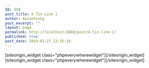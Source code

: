 ```yaml
---
ID: 358
post_title: 4 Tin Line 1
author: AaronYoung
post_excerpt: ""
layout: page
permalink: http://localhost:8888/post/4-tin-line-1/
published: true
post_date: 2019-01-27 12:35:19
---
```

<div id="pl-358"  class="panel-layout" ><div id="pg-358-0"  class="panel-grid panel-no-style"  data-style="{&quot;background_image_attachment&quot;:false,&quot;background_display&quot;:&quot;tile&quot;,&quot;cell_alignment&quot;:&quot;flex-start&quot;}"  data-ratio="1"  data-ratio-direction="right" ><div id="pgc-358-0-0"  class="panel-grid-cell"  data-weight="1" ><div id="panel-358-0-0-0" class="so-panel widget widget_phpeverywherewidget phpeverywherewidget panel-first-child panel-last-child" data-index="0" data-style="{&quot;background_image_attachment&quot;:false,&quot;background_display&quot;:&quot;tile&quot;,&quot;animation_once&quot;:&quot;&quot;}" >[siteorigin_widget class="phpeverywherewidget"]<input type="hidden" value="{&quot;instance&quot;:{&quot;title&quot;:&quot;&quot;,&quot;content&quot;:&quot;&lt;link rel=\&quot;stylesheet\&quot; href=\&quot;..\/Combo-Select_Supported_Files\/combo.select.css\&quot;&gt;\n&lt;script src=\&quot;..\/Combo-Select_Supported_Files\/jquery.min.js\&quot;&gt;&lt;\/script&gt;\n&lt;script src=\&quot;..\/Combo-Select_Supported_Files\/jquery.combo.select.js\&quot;&gt;&lt;\/script&gt;\n\n\n&lt;?php\n$productvar = wc_get_product(773);\n\n\nif(isset($_POST[&#039;numberPackageContainer&#039;]) &amp;&amp; isset($_POST[&#039;productDetailsContainer&#039;])) {\n     $numberPackage = $_POST[&#039;numberPackageContainer&#039;];\n     $productDetails = $_POST[&#039;productDetailsContainer&#039;];\n\/\/echo $numberPackage;\n\/\/echo $productDetails;\n\n$attArr[&#039;numberPackage&#039;] = $numberPackage;\n$attArr[&#039;productDetails&#039;] = $productDetails;\n\nglobal $woocommerce;\n$woocommerce-&gt;cart-&gt;add_to_cart($productvar-&gt;get_parent_id(), $numberPackage, 773, $attArr, $attArr);\n\nunset($_POST);\nheader(\&quot;Location: #\&quot;);\n}\n\n?&gt;\n\n\n&lt;script&gt;\n\/\/submit details and add to the cart.\nfunction addToCartSubmit()\n{\n\nvar productDetails=&#039;&#039;;\n \n\t$(&#039;.pck-product, .selectNumber&#039;).each(function(){\n \n    \tproductDetails=productDetails+ $(this).find(\&quot;option:selected\&quot;).text() +&#039;, &#039;;\n \n\t});\n\n\/\/alert(productDetails);\n\nvar fourTinform = document.getElementById(\&quot;fourTinform\&quot;);\nvar numberPackage = document.getElementById(\&quot;numberPackage\&quot;);\nvar numberPackageContainer = document.getElementById(\&quot;numberPackageContainer\&quot;);\nvar productDetailsContainer = document.getElementById(\&quot;productDetailsContainer\&quot;);\n\n\n \/\/create nodes for sending data\n    var span1=document.createElement(\&quot;span\&quot;);\n    var span2=document.createElement(\&quot;span\&quot;);\n    \/\/\u4e3a\u5143\u7d20\u7684\u5c5e\u6027\u8d4b\u503c\n    span1.setAttribute(\&quot;name\&quot;,\&quot;numberPackage\&quot;);\n    span1.setAttribute(\&quot;value\&quot;,numberPackage.value);\n\n    span2.setAttribute(\&quot;name\&quot;,\&quot;productDetails\&quot;);\n    span2.setAttribute(\&quot;value\&quot;,productDetails);\n\n    fourTinform.appendChild(span1);\n    fourTinform.appendChild(span2);\n\nnumberPackageContainer.value=numberPackage.value;\nproductDetailsContainer.value=productDetails;\n\nfourTinform.submit();\n\n\/\/var currentURL = window.location;  \n\/\/window.location = currentURL;\n}\n\n\nvar idNumber = 0;\n\n\nfunction getMilkSelect()\n{\nidNumber = idNumber + 1; \n\nvar milkSelect = &#039;&lt;select id = \&quot;productSelect&#039;+idNumber+&#039;\&quot;class=\&quot;pck-product\&quot; tabindex=\&quot;-1\&quot;  onchange=\&quot;setNumberSelect(&#039;+idNumber+&#039;)\&quot;&gt;&lt;option value=\&quot;none\&quot;&gt;\u76f4\u63a5\u8f93\u5165\u6216\u5173\u952e\u5b57\u67e5\u8be2&lt;\/option&gt;&lt;option value=\&quot;A1\&quot; data-max-qty=\&quot;4\&quot; data-product-price=\&quot;8300\&quot;&gt;[A1] \u82f1\u56fd\u7231\u4ed6\u7f8e1\u6bb5\u5976\u7c89800\u514b Aptamil 1 First Infant Milk From Birth&lt;\/option&gt;&lt;option value=\&quot;A2\&quot; data-max-qty=\&quot;4\&quot; data-product-price=\&quot;8300\&quot;&gt;[A2] \u82f1\u56fd\u7231\u4ed6\u7f8e2\u6bb5\u5976\u7c89800\u514b Aptamil 2 Follow On Milk From 6-12 Months&lt;\/option&gt;&lt;option value=\&quot;A3\&quot; data-max-qty=\&quot;4\&quot; data-product-price=\&quot;8300\&quot;&gt;[A3] \u82f1\u56fd\u7231\u4ed6\u7f8e3\u6bb5\u5976\u7c89800\u514b Aptamil 3 Growing Up Milk 1-2 Years&lt;\/option&gt;&lt;option value=\&quot;A4\&quot; data-max-qty=\&quot;4\&quot; data-product-price=\&quot;8300\&quot;&gt;[A4] \u82f1\u56fd\u7231\u4ed6\u7f8e4\u6bb5\u5976\u7c89800\u514b Aptamil 4 Growing Up Milk 2-3 Years&lt;\/option&gt;&lt;option value=\&quot;AA\&quot; data-max-qty=\&quot;4\&quot; data-product-price=\&quot;8300\&quot;&gt;[AA] \u82f1\u56fd\u7231\u4ed6\u7f8e\u9632\u5455\u5410\u914d\u65b9\u5976\u7c89800\u514b Aptamil Anti-Reflux Milk Powder&lt;\/option&gt;&lt;option value=\&quot;AC\&quot; data-max-qty=\&quot;4\&quot; data-product-price=\&quot;8300\&quot;&gt;[AC] \u82f1\u56fd\u7231\u4ed6\u7f8e\u80a0\u80c3\u8212\u9002\u5976\u7c89800\u514b Aptamil Comfort Comfort Milk From Birth&lt;\/option&gt;&lt;option value=\&quot;AH\&quot; data-max-qty=\&quot;4\&quot; data-product-price=\&quot;8300\&quot;&gt;[AH] \u82f1\u56fd\u7231\u4ed6\u7f8e\u5927\u98df\u91cf\u5b9d\u5b9d\u5976\u7c89800\u514b Aptamil Hungry Milk From Birth&lt;\/option&gt;&lt;option value=\&quot;AL\&quot; data-max-qty=\&quot;8\&quot; data-product-price=\&quot;4100\&quot;&gt;[AL] \u82f1\u56fd\u7231\u4ed6\u7f8e\u65e0\u4e73\u7cd6\u914d\u65b9\u5976\u7c89400\u514b Aptamil Lactose Free Milk Powder&lt;\/option&gt;&lt;option value=\&quot;AP1\&quot; data-max-qty=\&quot;4\&quot; data-product-price=\&quot;8300\&quot;&gt;[AP1] \u82f1\u56fd\u7231\u4ed6\u7f8e\u767d\u91d11\u6bb5\u5976\u7c89800\u514b Aptamil Profutura 1 First Infant Milk From Birth&lt;\/option&gt;&lt;option value=\&quot;AP2\&quot; data-max-qty=\&quot;4\&quot; data-product-price=\&quot;8300\&quot;&gt;[AP2] \u82f1\u56fd\u7231\u4ed6\u7f8e\u767d\u91d12\u6bb5\u5976\u7c89800\u514b Aptamil Profutura 2 Follow On Milk Powder&lt;\/option&gt;&lt;option value=\&quot;AP3\&quot; data-max-qty=\&quot;4\&quot; data-product-price=\&quot;8300\&quot;&gt;[AP3] \u82f1\u56fd\u7231\u4ed6\u7f8e\u767d\u91d13\u6bb5\u5976\u7c89800\u514b Aptamil Profutura 3 Growing Up Milk Powder&lt;\/option&gt;&lt;option value=\&quot;APE1\&quot; data-max-qty=\&quot;4\&quot; data-product-price=\&quot;8300\&quot;&gt;[APE1] \u82f1\u56fd\u7231\u4ed6\u7f8e\u6df1\u5ea6\u6c34\u89e31\u6bb5\u5976\u7c89800\u514b Aptamil Pepti 1 Milk From Birth&lt;\/option&gt;&lt;option value=\&quot;APE2\&quot; data-max-qty=\&quot;4\&quot; data-product-price=\&quot;8300\&quot;&gt;[APE2] \u82f1\u56fd\u7231\u4ed6\u7f8e\u6df1\u5ea6\u6c34\u89e32\u6bb5\u5976\u7c89800\u514b Aptamil Pepti 2 Milk From 6 Months&lt;\/option&gt;&lt;option value=\&quot;C1\&quot; data-max-qty=\&quot;4\&quot; data-product-price=\&quot;8300\&quot;&gt;[C1] \u82f1\u56fd\u725b\u680f1\u6bb5\u5976\u7c89800\u514b Cow And Gate 1 First Milk From Birth&lt;\/option&gt;&lt;option value=\&quot;C2\&quot; data-max-qty=\&quot;4\&quot; data-product-price=\&quot;8300\&quot;&gt;[C2] \u82f1\u56fd\u725b\u680f2\u6bb5\u5976\u7c89800\u514b Cow And Gate 2 Follow On Milk From 6-12 Months&lt;\/option&gt;&lt;option value=\&quot;C3\&quot; data-max-qty=\&quot;4\&quot; data-product-price=\&quot;8300\&quot;&gt;[C3] \u82f1\u56fd\u725b\u680f3\u6bb5\u5976\u7c89800\u514b Cow And Gate 3 Growing Up Milk From 1-2 Years&lt;\/option&gt;&lt;option value=\&quot;C4\&quot; data-max-qty=\&quot;4\&quot; data-product-price=\&quot;8300\&quot;&gt;[C4] \u82f1\u56fd\u725b\u680f4\u6bb5\u5976\u7c89800\u514b Cow And Gate 4 Growing Up Milk From 2-3 Years&lt;\/option&gt;&lt;option value=\&quot;CA\&quot; data-max-qty=\&quot;4\&quot; data-product-price=\&quot;8300\&quot;&gt;[CA] \u82f1\u56fd\u725b\u680f\u9632\u5455\u5410\u914d\u65b9\u5976\u7c89800\u514b Cow And Gate Anti-Reflux Milk Powder&lt;\/option&gt;&lt;option value=\&quot;CC\&quot; data-max-qty=\&quot;4\&quot; data-product-price=\&quot;8300\&quot;&gt;[CC] \u82f1\u56fd\u725b\u680f\u80a0\u80c3\u8212\u9002\u5976\u7c89800\u514b Cow And Gate Comfort Milk From Birth to 1 Year&lt;\/option&gt;&lt;option value=\&quot;CH\&quot; data-max-qty=\&quot;4\&quot; data-product-price=\&quot;8300\&quot;&gt;[CH] \u82f1\u56fd\u725b\u680f\u5927\u98df\u91cf\u5b9d\u5b9d\u5976\u7c89800\u514b Cow And Gate Infant Milk for Hungries Baby From Birth&lt;\/option&gt;&lt;option value=\&quot;CN2\&quot; data-max-qty=\&quot;4\&quot; data-product-price=\&quot;8300\&quot;&gt;[CN2] \u82f1\u56fd\u725b\u680f\u65e9\u4ea7\u513f\u914d\u65b9\u5976\u7c89800\u514b Cow And Gate Nutriprem 2 Post Discharge Formula&lt;\/option&gt;&lt;option value=\&quot;H1\&quot; data-max-qty=\&quot;4\&quot; data-product-price=\&quot;8300\&quot;&gt;[H1] \u82f1\u56fd\u559c\u5b9d1\u6bb5\u5976\u7c89800\u514b Hipp 1 First Milk Powder&lt;\/option&gt;&lt;option value=\&quot;H2\&quot; data-max-qty=\&quot;4\&quot; data-product-price=\&quot;8300\&quot;&gt;[H2] \u82f1\u56fd\u559c\u5b9d2\u6bb5\u5976\u7c89800\u514b Hipp 2 Follow On Milk Powder&lt;\/option&gt;&lt;option value=\&quot;H3\&quot; data-max-qty=\&quot;5\&quot; data-product-price=\&quot;5500\&quot;&gt;[H3] \u82f1\u56fd\u559c\u5b9d3\u6bb5\u5976\u7c89600\u514b Hipp 3 Growing Up Milk Powder 1-2 Years&lt;\/option&gt;&lt;option value=\&quot;H4\&quot; data-max-qty=\&quot;5\&quot; data-product-price=\&quot;5500\&quot;&gt;[H4] \u82f1\u56fd\u559c\u5b9d4\u6bb5\u5976\u7c89600\u514b Hipp 4 Growing Up Milk Powder 2+ Years&lt;\/option&gt;&lt;option value=\&quot;KB1\&quot; data-max-qty=\&quot;4\&quot; data-product-price=\&quot;8300\&quot;&gt;[KB1] \u82f1\u56fdKabrita\u4f73\u8d1d\u827e\u7279\u5a74\u513f\u7f8a\u5976\u7c891\u6bb5800\u514b Kabrita 1 Infant Milk 800g&lt;\/option&gt;&lt;option value=\&quot;KB2\&quot; data-max-qty=\&quot;4\&quot; data-product-price=\&quot;8300\&quot;&gt;[KB2] \u82f1\u56fdKabrita\u4f73\u8d1d\u827e\u7279\u5a74\u513f\u7f8a\u5976\u7c892\u6bb5800\u514b Kabrita 2 Follow On Milk 800g&lt;\/option&gt;&lt;option value=\&quot;KB3\&quot; data-max-qty=\&quot;4\&quot; data-product-price=\&quot;8300\&quot;&gt;[KB3] \u82f1\u56fdKabrita\u4f73\u8d1d\u827e\u7279\u5a74\u513f\u7f8a\u5976\u7c893\u6bb5800\u514b Kabrita 3 Toddler Milk 800g&lt;\/option&gt;&lt;option value=\&quot;KD1\&quot; data-max-qty=\&quot;4\&quot; data-product-price=\&quot;8300\&quot;&gt;[KD1] \u82f1\u56fdKendamil\u5eb7\u591a\u871c\u513f\u5a74\u513f\u5976\u7c891\u6bb5900\u514b Kendamil 1 First Infant Milk 900g&lt;\/option&gt;&lt;option value=\&quot;KD2\&quot; data-max-qty=\&quot;4\&quot; data-product-price=\&quot;8300\&quot;&gt;[KD2] \u82f1\u56fdKendamil\u5eb7\u591a\u871c\u513f\u5a74\u513f\u5976\u7c892\u6bb5900\u514b Kendamil 2 Follow On Milk 900g&lt;\/option&gt;&lt;option value=\&quot;KD3\&quot; data-max-qty=\&quot;4\&quot; data-product-price=\&quot;8300\&quot;&gt;[KD3] \u82f1\u56fdKendamil\u5eb7\u591a\u871c\u513f\u5a74\u513f\u5976\u7c893\u6bb5900\u514b Kendamil 3 Toddler Milk 900g&lt;\/option&gt;&lt;option value=\&quot;MV278\&quot; data-max-qty=\&quot;8\&quot; data-product-price=\&quot;4100\&quot;&gt;[MV278] \u82f1\u56fdMarvel\u8131\u8102\u5976\u7c89278\u514b Marvel Dried Skimmed Milk Powder 278g&lt;\/option&gt;&lt;option value=\&quot;MV340\&quot; data-max-qty=\&quot;8\&quot; data-product-price=\&quot;4100\&quot;&gt;[MV340] \u82f1\u56fdMarvel\u8131\u8102\u5976\u7c89340\u514b Marvel Dried Skimmed Milk Powder 340g&lt;\/option&gt;&lt;option value=\&quot;NC1\&quot; data-max-qty=\&quot;4\&quot; data-product-price=\&quot;8300\&quot;&gt;[NC1] \u82f1\u56fdNannyCare1\u6bb5\u7f8a\u5976\u7c89900\u514b NannyCare 1 First infant Milk Powder&lt;\/option&gt;&lt;option value=\&quot;NC2\&quot; data-max-qty=\&quot;4\&quot; data-product-price=\&quot;8300\&quot;&gt;[NC2] \u82f1\u56fdNannyCare2\u6bb5\u7f8a\u5976\u7c89900\u514b NannyCare 2 Follow On Milk Powder&lt;\/option&gt;&lt;option value=\&quot;NC3\&quot; data-max-qty=\&quot;4\&quot; data-product-price=\&quot;8300\&quot;&gt;[NC3] \u82f1\u56fdNannyCare3\u6bb5\u7f8a\u5976\u7c89900\u514b NannyCare 3 Growing Up Milk Powder&lt;\/option&gt;&lt;option value=\&quot;NIDO\&quot; data-max-qty=\&quot;4\&quot; data-product-price=\&quot;8300\&quot;&gt;[NIDO] \u82f1\u56fd\u96c0\u5de2Nido\u5168\u8102\u5976\u7c89900\u514b Nestle Nido Instant Full Cream Milk Powder 900g&lt;\/option&gt;&lt;option value=\&quot;NIDO400\&quot; data-max-qty=\&quot;8\&quot; data-product-price=\&quot;4100\&quot;&gt;[NIDO400] \u82f1\u56fd\u96c0\u5de2Nido\u5168\u8102\u5976\u7c89400\u514b Nestle Nido Instant Full Cream Milk Powder 400g&lt;\/option&gt;&lt;option value=\&quot;PS\&quot; data-max-qty=\&quot;8\&quot; data-product-price=\&quot;4100\&quot;&gt;[PS] \u82f1\u56fd\u96c5\u57f9\u5c0f\u5b89\u7d20400\u514b Abbott PaediaSure Shake 400g&lt;\/option&gt;&lt;option value=\&quot;S1\&quot; data-max-qty=\&quot;4\&quot; data-product-price=\&quot;8300\&quot;&gt;[S1] \u82f1\u56fd\u60e0\u6c0f1\u6bb5\u5976\u7c89800\u514b SMA Pro First Infantmilk From Birth&lt;\/option&gt;&lt;option value=\&quot;S2\&quot; data-max-qty=\&quot;4\&quot; data-product-price=\&quot;8300\&quot;&gt;[S2] \u82f1\u56fd\u60e0\u6c0f2\u6bb5\u5976\u7c89800\u514b SMA Pro Follow-On Milk 2 6+ Months&lt;\/option&gt;&lt;option value=\&quot;S3\&quot; data-max-qty=\&quot;4\&quot; data-product-price=\&quot;8300\&quot;&gt;[S3] \u82f1\u56fd\u60e0\u6c0f3\u6bb5\u5976\u7c89800\u514b SMA Pro Toddler Milk 1-3 Years&lt;\/option&gt;&lt;option value=\&quot;SC\&quot; data-max-qty=\&quot;4\&quot; data-product-price=\&quot;8300\&quot;&gt;[SC] \u82f1\u56fd\u60e0\u6c0f\u8212\u9002\u578b\u5976\u7c89800\u514b SMA Comfort Infant Milk from Birth&lt;\/option&gt;&lt;option value=\&quot;SL1\&quot; data-max-qty=\&quot;4\&quot; data-product-price=\&quot;8300\&quot;&gt;[SL1] \u82f1\u56fd\u96c5\u57f91\u6bb5\u5976\u7c89850\u514b Abbott Similac 1 First Infant MIlk&lt;\/option&gt;&lt;option value=\&quot;SL2\&quot; data-max-qty=\&quot;4\&quot; data-product-price=\&quot;8300\&quot;&gt;[SL2] \u82f1\u56fd\u96c5\u57f92\u6bb5\u5976\u7c89850\u514b Abbott Similac 2 Follow On MIlk&lt;\/option&gt;&lt;option value=\&quot;SL3\&quot; data-max-qty=\&quot;4\&quot; data-product-price=\&quot;8300\&quot;&gt;[SL3] \u82f1\u56fd\u96c5\u57f93\u6bb5\u5976\u7c89850\u514b Abbott Similac 3 Growing Up MIlk&lt;\/option&gt;&lt;option value=\&quot;TS340\&quot; data-max-qty=\&quot;8\&quot; data-product-price=\&quot;4100\&quot;&gt;[TS340] \u82f1\u56fdTesco\u8131\u8102\u5976\u7c89340\u514b Tesco Instant Dried Skimmed Milk 340G&lt;\/option&gt;&lt;\/select&gt;&#039;;\n\n\n\nreturn milkSelect;\n}\n\nfunction setNumberSelect(idNumber){\nvar selectedNumberID = \&quot;selectNumber\&quot; + idNumber;\nvar selectedNumber = document.getElementById(selectedNumberID);\n\nvar productId = \&quot;productSelect\&quot;+idNumber;\nvar productSelectedValue=$(\&quot;#\&quot;+productId).find(\&quot;option:selected\&quot;).val(); \n\nvar maxQty=$(\&quot;#\&quot;+productId).find(\&quot;option:selected\&quot;).attr(&#039;data-max-qty&#039;); \n\nif(productSelectedValue != \&quot;none\&quot;){\n\n var option = document.createElement(\&quot;option\&quot;);\noption.value = &#039;&#039;;\noption.text = &#039;&#039;;\nselectedNumber.append(option);\n\n                    for (var i = 1; i &lt;= Number(maxQty); i++) {\n                        var option = document.createElement(\&quot;option\&quot;);\n                        option.value = i;\n                        option.text = i;\n                        \/\/ option.selected = i == maxQty ? true : false;\n                        selectedNumber.append(option);\n                    }\n\n\n}else{\nselectedNumber.options.length=0; \n}\n\ngetSelect();\n\n}\n\n\nfunction getSelect(){\n    \/\/\u8c03\u7528\u65b9\u5f0f\n    $().setSelect();\n};\n\n$(function() {\n\n   $.fn.setSelect=function(){\n         $(&#039;select&#039;).comboSelect();\n    }\n});\n\n\n&lt;\/script&gt;  \n\n\n\n&lt;form id = \&quot;fourTinform\&quot; name = \&quot;fourTinform ?rand=&lt;?php $someRandomVariable?&gt;\&quot; method=\&quot;post\&quot; action=\&quot;&lt;?php the_permalink(); ?&gt;\&quot; class=\&quot;\&quot; style=\&quot;width: 90%; max-width: 1000px; margin: 0 auto;\&quot;&gt;\n&lt;input type=\&quot;hidden\&quot;  name=\&quot;numberPackageContainer\&quot; id=\&quot;numberPackageContainer\&quot;&gt;\n&lt;input type=\&quot;hidden\&quot;  name=\&quot;productDetailsContainer\&quot; id=\&quot;productDetailsContainer\&quot;&gt;\n&lt;\/form&gt;\n\n&lt;table style=\&quot;margin:0 auto; text-align:center;\&quot;&gt;\n \n&lt;tr&gt;\n    &lt;td style=\&quot;width:50%;\&quot;&gt;\n&lt;?php echo $productvar-&gt;get_image(); ?&gt;\n\n    &lt;\/td&gt;\n\n    &lt;td style=\&quot;width:50%;\&quot;&gt;\n&lt;h2&gt;4\u7f50\u5976\u7c89\u5305\u7a0e\u4f18\u5148\u7ebf&lt;\/h2&gt;\n    &lt;\/td&gt;\n  &lt;\/tr&gt;\n\n&lt;\/table&gt;\n\n\n&lt;div style=\&quot;margin:0 auto; text-align:center;\&quot;&gt;\n&lt;table style=\&quot;margin:0 auto; text-align:center;\&quot;&gt;\n \n&lt;tr&gt;\n    &lt;td  style=\&quot;width:40%;\&quot;&gt;&lt;h4&gt;\u5305\u88f9\u8fd0\u8d39: \u20ac &lt;del&gt;&lt;?php  echo $productvar-&gt;get_regular_price();?&gt;&lt;\/del&gt; &lt;?php echo $productvar-&gt;get_sale_price(); ?&gt;&lt;\/h4&gt;&lt;\/td&gt;\n    &lt;td  style=\&quot;width:30%;\&quot;&gt;\n\u76f8\u540c\u5305\u88f9:\n&lt;input id=\&quot;numberPackage\&quot; class=\&quot;alike-num\&quot; type=\&quot;number\&quot; min=\&quot;1\&quot; style=\&quot;height: 40px; width: 50px; margin: 0px 10px; padding-left: 10px; border-radius:3px; border-width: 1px; border-color:rgb(166, 166, 166); border-left-color:rgb(166, 166, 166); border-top-color:rgb(166, 166, 166); \&quot;&gt; \u4ef6\n\n    &lt;\/td&gt;\n\n    &lt;td  style=\&quot;width:30%;\&quot;&gt;\n\n&lt;button id=\&quot;addToCart\&quot; name = \&quot;addToCart\&quot; style=\&quot;background-color:green;\&quot; onclick=\&quot;addToCartSubmit()\&quot; value=\&quot;Submit\&quot;&gt;\u52a0\u5165\u8d2d\u7269\u8f66&lt;\/button&gt;\n\n    &lt;\/td&gt;\n  &lt;\/tr&gt;\n\n&lt;\/table&gt;\n\n&lt;\/div&gt;\n\n&lt;table id = \&quot;selectionContainer\&quot;&gt;\n        &lt;thead align=\&quot;center\&quot;&gt;&lt;tr  align=\&quot;center\&quot;&gt;&lt;td align=\&quot;center\&quot;  style=\&quot;width:40%;\&quot;&gt;\u7269\u54c1&lt;\/td&gt;&lt;td align=\&quot;center\&quot;  style=\&quot;width:30%;\&quot;&gt;\u6570\u91cf&lt;\/td&gt;&lt;td align=\&quot;center\&quot;  style=\&quot;width:30%;\&quot;&gt;\u6dfb\u52a0\/\u5220\u9664&lt;\/td&gt;&lt;\/tr&gt;&lt;\/thead&gt;\n        &lt;tbody id=\&quot;info\&quot;&gt;\n        &lt;div class=\&quot;milkSelect\&quot;&gt;\n&lt;tr align=\&quot;center\&quot; valign=\&quot;middle\&quot; style=\&quot;border-bottom-style:none;\&quot;&gt;\n&lt;td  id =\&quot;initialSelectiontd\&quot; align=\&quot;center\&quot;&gt;\n\n&lt;\/td&gt;\n\n&lt;td  align=\&quot;center\&quot; valign=\&quot;middle\&quot;&gt;\n&lt;select id=\&quot;selectNumber1\&quot; class=\&quot;selectNumber\&quot; size=\&quot;1\&quot; style=\&quot;width:100px;\&quot; tabindex=\&quot;-1\&quot;&gt;&lt;\/select&gt;\n\n&lt;\/td&gt;\n\n&lt;td  align=\&quot;center\&quot; valign=\&quot;top\&quot;&gt;\n&lt;button id=\&quot;add\&quot; onclick=\&quot;addTag()\&quot; style=\&quot;margin-bottom: 15px; margin-top: 0px;\&quot; &gt;\u6dfb\u52a0\u8bb0\u5f55&lt;\/button&gt;\n&lt;\/td&gt;\n\n&lt;\/tr&gt;         \n        &lt;\/tbody&gt;\n    &lt;\/table&gt;\n    \n\n\n&lt;script&gt;\n\n\/\/set the first selection\nvar initalSelection = document.getElementById(\&quot;initialSelectiontd\&quot;);\ninitalSelection.innerHTML= getMilkSelect();\n\n\nfunction countRow(){\nvar tab = document.getElementById(\&quot;selectionContainer\&quot;) ;\nvar rows = tab.rows.length ;\nreturn rows;\n}\n\nfunction addTag(){\n\nif(countRow() &lt; 5){\n    \/\/\u83b7\u53d6\u503c selectItems\n   var milkSelect = getMilkSelect();\n\n    \/\/\u83b7\u53d6\u503c selectNumber\n    var selectNumber = \&quot;\&quot; ;  \n    selectNumber+=\&quot;&lt;select id=&#039;selectNumber\&quot;+idNumber+\&quot;&#039; class=&#039;selectNumber&#039; \&quot; \n        +\&quot;size=&#039;1&#039; style=&#039;width:100px;&#039; &gt;\&quot;;  \n\/\/    selectNumber+=\&quot;&lt;option value=&#039;0&#039;&gt;\&quot;+&#039;&#039;;      \n\/\/    selectNumber+=\&quot;&lt;option value=&#039;1&#039;&gt;\&quot;+&#039;1&#039;;  \n\/\/    selectNumber+=\&quot;&lt;option value=&#039;1&#039;&gt;\&quot;+&#039;2&#039;;  \n\/\/    selectNumber+=\&quot;&lt;option value=&#039;1&#039;&gt;\&quot;+&#039;3&#039;;  \n\/\/    selectNumber+=\&quot;&lt;option value=&#039;1&#039;&gt;\&quot;+&#039;4&#039;;  \n    selectNumber+=\&quot;&lt;\/select&gt;\&quot;;  \n\n    \/\/\u521b\u5efa\u5143\u7d20\n    var tr=document.createElement(\&quot;tr\&quot;);\n    var td1=document.createElement(\&quot;td\&quot;);\n    var td2=document.createElement(\&quot;td\&quot;);\n    var td3=document.createElement(\&quot;td\&quot;);\n    var a=document.createElement(\&quot;a\&quot;);\n    \/\/\u4e3a\u5143\u7d20\u7684\u5c5e\u6027\u8d4b\u503c\n    tr.setAttribute(\&quot;style\&quot;,\&quot;border-bottom: 0px;\&quot;);\n    td1.innerHTML=milkSelect;\n    td1.setAttribute(\&quot;align\&quot;,\&quot;center\&quot;);\n    td1.setAttribute(\&quot;valign\&quot;,\&quot;center\&quot;);\n    td2.innerHTML=selectNumber;\n    td2.setAttribute(\&quot;align\&quot;,\&quot;center\&quot;);\n    td2.setAttribute(\&quot;valign\&quot;,\&quot;center\&quot;);\n    td3.setAttribute(\&quot;align\&quot;,\&quot;center\&quot;);\n    td3.setAttribute(\&quot;valign\&quot;,\&quot;center\&quot;);\n    a.innerHTML=\&quot;\u5220\u9664\&quot;;\n    a.setAttribute(\&quot;onclick\&quot;,\&quot;delRow(this)\&quot;);\n    \/\/\u6dfb\u52a0\u5230\u9875\u9762\u4e2d\n    var info = document.getElementById(\&quot;info\&quot;);\n    info.appendChild(tr);\n    tr.appendChild(td1);\n    tr.appendChild(td2);\n    tr.appendChild(td3);\n    td3.appendChild(a);\n\n\/\/add selection\ngetSelect();\n}\n\n}\n\/\/\u5220\u9664\u65b9\u6cd5\nfunction delRow(o){\n    \/\/\u83b7\u53d6\u7236\u5143\u7d20\n    var info = document.getElementById(\&quot;info\&quot;);\n    \/\/\u6839\u636e\u8282\u70b9\u83b7\u53d6\u5f53\u524d\u884c\n    var rowIndex = o.parentNode.parentNode.rowIndex;\n    \/\/\u5220\u9664\u4e00\u884c\n    info.deleteRow(rowIndex-1);\n}\n\n&lt;\/script&gt;\n\n&lt;script&gt;\n$(function() {\n\/\/    $(&#039;select&#039;).comboSelect();\n});\n\n\n$(window).load(function(){\n$(&#039;select&#039;).comboSelect();\n\n\n\/\/$(\&quot;.combo-select\&quot;).css(\&quot;margin\&quot;,\&quot;auto\&quot;);\n});\n&lt;\/script&gt;&quot;,&quot;eds_animation_class&quot;:&quot;&quot;,&quot;animation&quot;:&quot;&quot;,&quot;anchor&quot;:&quot;&quot;,&quot;anchor-placement&quot;:&quot;&quot;,&quot;easing&quot;:&quot;&quot;,&quot;offset&quot;:&quot;&quot;,&quot;duration&quot;:&quot;&quot;,&quot;delay&quot;:&quot;&quot;,&quot;once&quot;:0,&quot;so_sidebar_emulator_id&quot;:&quot;phpeverywherewidget-35810000&quot;,&quot;option_name&quot;:&quot;widget_phpeverywherewidget&quot;},&quot;args&quot;:{&quot;before_widget&quot;:&quot;&lt;div id=\&quot;panel-358-0-0-0\&quot; class=\&quot;so-panel widget widget_phpeverywherewidget phpeverywherewidget panel-first-child panel-last-child\&quot; data-index=\&quot;0\&quot; data-style=\&quot;{&amp;quot;background_image_attachment&amp;quot;:false,&amp;quot;background_display&amp;quot;:&amp;quot;tile&amp;quot;,&amp;quot;animation_once&amp;quot;:&amp;quot;&amp;quot;}\&quot; &gt;&quot;,&quot;after_widget&quot;:&quot;&lt;\/div&gt;&quot;,&quot;before_title&quot;:&quot;&lt;h3 class=\&quot;widget-title\&quot;&gt;&quot;,&quot;after_title&quot;:&quot;&lt;\/h3&gt;&quot;,&quot;widget_id&quot;:&quot;widget-0-0-0&quot;}}" />[/siteorigin_widget]</div></div></div><div id="pg-358-1"  class="panel-grid panel-no-style"  data-ratio="1"  data-ratio-direction="right" ><div id="pgc-358-1-0"  class="panel-grid-cell"  data-weight="1" ><div id="panel-358-1-0-0" class="so-panel widget widget_phpeverywherewidget phpeverywherewidget panel-first-child panel-last-child" data-index="1" >[siteorigin_widget class="phpeverywherewidget"]<input type="hidden" value="{&quot;instance&quot;:{&quot;title&quot;:&quot;&quot;,&quot;content&quot;:&quot;&lt;div class=\&quot;\&quot; style=\&quot;background-color: #78b827; text-align: center;\&quot;&gt;&lt;span style=\&quot;font-size: 1.5em; margin: 0; color: #ffffff; line-height: 61px; letter-spacing: 6px;\&quot;&gt;\u670d\u52a1\u7279\u8272&lt;\/span&gt;&lt;\/div&gt;\n1. \u53ef\u90ae\u5bc4\u5305\u62ec\u7f8a\u5976\u5728\u5185\u7684\u5404\u54c1\u724c\u5a74\u5e7c\u513f\u53ca\u6210\u4eba\u5976\u7c89\uff0c\u96c5\u57f9\u5c0f\u5b89\u7d20\u53ef\u5bc4\u52308\u7f50\/\u7bb1\uff1b\n2. \u56fd\u5185\u6bb5\u7531EMS\u8fdb\u884c\u6d3e\u9001\uff0c\u5047\u65e5\u65e0\u4f11\uff0c\u4fdd\u969c\u8d27\u54c1\u5b89\u5168\u3001\u5feb\u901f\u5230\u5bb6\uff1b                                        \n3. \u8fd0\u8f93\u65f6\u6548\u4e3a12-18\u5929\uff0c\u7269\u6d41\u4fe1\u606f\u53ef\u771f\u6b63\u505a\u5230\u5883\u5185\u3001\u5883\u5916\u5168\u7a0b\u8ffd\u8e2a\uff1a\u4ece\u6d77\u5916\u6536\u5bc4\u5f00\u59cb\uff0c\u4e0a\u98de\u673a\u3001\u6e05\u5173\u3001\u56fd\u5185\u6d3e\u9001\u7b49\u7269\u6d41\u8282\u70b9\uff0c\u4e00\u5355\u5230\u5e95\uff0c\u7269\u6d41\u4fe1\u606f\u5168\u7a0b\u53ef\u5728\u5b98\u7f51\u67e5\u8be2\uff0c\u4e2d\u56fd\u90ae\u653f\u5b98\u7f51\u53ef\u8ffd\u8e2a\u6e05\u5173\u540e\u7269\u6d41\u52a8\u6001\n4. \u4e00\u5bf9\u4e00\u4e13\u5c5e\u5ba2\u6237\u670d\u52a1\uff0c\u4e3a\u60a8\u4e13\u4e1a\u89e3\u7b54\u552e\u524d\u3001\u552e\u4e2d\u3001\u552e\u540e\u95ee\u9898\u3002\n&lt;\/div&gt;&quot;,&quot;eds_animation_class&quot;:&quot;&quot;,&quot;animation&quot;:&quot;&quot;,&quot;anchor&quot;:&quot;&quot;,&quot;anchor-placement&quot;:&quot;&quot;,&quot;easing&quot;:&quot;&quot;,&quot;offset&quot;:&quot;&quot;,&quot;duration&quot;:&quot;&quot;,&quot;delay&quot;:&quot;&quot;,&quot;once&quot;:0,&quot;so_sidebar_emulator_id&quot;:&quot;phpeverywherewidget-35810001&quot;,&quot;option_name&quot;:&quot;widget_phpeverywherewidget&quot;},&quot;args&quot;:{&quot;before_widget&quot;:&quot;&lt;div id=\&quot;panel-358-1-0-0\&quot; class=\&quot;so-panel widget widget_phpeverywherewidget phpeverywherewidget panel-first-child panel-last-child\&quot; data-index=\&quot;1\&quot; &gt;&quot;,&quot;after_widget&quot;:&quot;&lt;\/div&gt;&quot;,&quot;before_title&quot;:&quot;&lt;h3 class=\&quot;widget-title\&quot;&gt;&quot;,&quot;after_title&quot;:&quot;&lt;\/h3&gt;&quot;,&quot;widget_id&quot;:&quot;widget-1-0-0&quot;}}" />[/siteorigin_widget]</div></div></div></div>